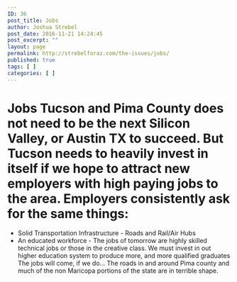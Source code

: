 ```yaml
---
ID: 36
post_title: Jobs
author: Joshua Strebel
post_date: 2016-11-21 14:24:45
post_excerpt: ""
layout: page
permalink: http://strebelforaz.com/the-issues/jobs/
published: true
tags: [ ]
categories: [ ]
---
```

# Jobs Tucson and Pima County does not need to be the next Silicon Valley, or Austin TX to succeed. But Tucson needs to heavily invest in itself if we hope to attract new employers with high paying jobs to the area. Employers consistently ask for the same things: 

*   Solid Transportation Infrastructure - Roads and Rail/Air Hubs
*   An educated workforce - The jobs of tomorrow are highly skilled technical jobs or those in the creative class. We must invest in out higher education system to produce more, and more qualified graduates The jobs will come, if we do... The roads in and around Pima county and much of the non Maricopa portions of the state are in terrible shape.